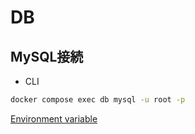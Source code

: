 # DB

## MySQL接続

- CLI
```bash
docker compose exec db mysql -u root -p
```

[Environment variable](/.env)

